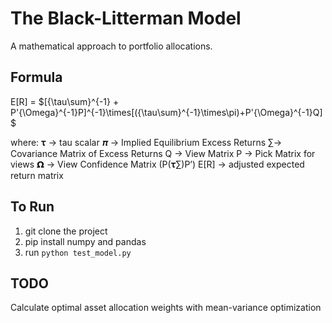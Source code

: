 # The Black-Litterman Model

A mathematical approach to portfolio allocations.

## Formula

E[R] = $[\{\tau\sum}^{-1} + P'{\Omega}^{-1}P]^{-1}\times[\({\tau\sum}^{-1}\times\pi)+P'{\Omega}^{-1}Q]$

where:
𝛕 -> tau scalar
𝝅 -> Implied Equilibrium Excess Returns
∑-> Covariance Matrix of Excess Returns
Q -> View Matrix
P -> Pick Matrix for views
𝝮 -> View Confidence Matrix (P(𝛕∑)P’)
E[R] -> adjusted expected return matrix

## To Run

1. git clone the project
2. pip install numpy and pandas
3. run ```python test_model.py```

## TODO

Calculate optimal asset allocation weights with mean-variance optimization

